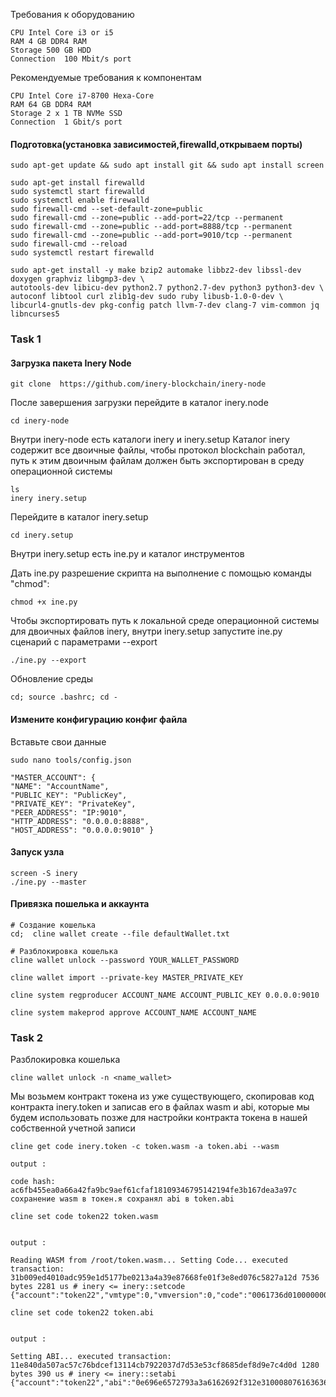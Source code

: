 Требования к оборудованию
```
CPU	Intel Core i3 or i5
RAM	4 GB DDR4 RAM
Storage	500 GB HDD
Connection	100 Mbit/s port
```
Рекомендуемые требования к компонентам
```
CPU	Intel Core i7-8700 Hexa-Core
RAM	64 GB DDR4 RAM
Storage	2 x 1 TB NVMe SSD
Connection	1 Gbit/s port
```

#### Подготовка(установка зависимостей,firewalld,открываем порты)
```
sudo apt-get update && sudo apt install git && sudo apt install screen

sudo apt-get install firewalld 
sudo systemctl start firewalld 
sudo systemctl enable firewalld 
sudo firewall-cmd --set-default-zone=public 
sudo firewall-cmd --zone=public --add-port=22/tcp --permanent 
sudo firewall-cmd --zone=public --add-port=8888/tcp --permanent 
sudo firewall-cmd --zone=public --add-port=9010/tcp --permanent 
sudo firewall-cmd --reload 
sudo systemctl restart firewalld

sudo apt-get install -y make bzip2 automake libbz2-dev libssl-dev doxygen graphviz libgmp3-dev \
autotools-dev libicu-dev python2.7 python2.7-dev python3 python3-dev \
autoconf libtool curl zlib1g-dev sudo ruby libusb-1.0-0-dev \
libcurl4-gnutls-dev pkg-config patch llvm-7-dev clang-7 vim-common jq libncurses5
```
### Task 1
#### Загрузка пакета Inery Node
```
git clone  https://github.com/inery-blockchain/inery-node
```
После завершения загрузки перейдите в каталог inery.node
```
cd inery-node
```
Внутри inery-node есть каталоги inery и inery.setup Каталог inery содержит все двоичные файлы, чтобы протокол blockchain работал, путь к этим двоичным файлам должен быть экспортирован в среду операционной системы
```
ls    
inery inery.setup
```
Перейдите в каталог inery.setup
```
cd inery.setup
```
Внутри inery.setup есть ine.py и каталог инструментов

Дать ine.py разрешение скрипта на выполнение с помощью команды "chmod":
```
chmod +x ine.py
```
Чтобы экспортировать путь к локальной среде операционной системы для двоичных файлов inery, внутри inery.setup запустите ine.py сценарий с параметрами --export
```
./ine.py --export
```
Обновление среды
```
cd; source .bashrc; cd -
```
#### Измените конфигурацию конфиг файла
Вставьте свои данные
```
sudo nano tools/config.json

"MASTER_ACCOUNT": {     
"NAME": "AccountName",     
"PUBLIC_KEY": "PublicKey",     
"PRIVATE_KEY": "PrivateKey",     
"PEER_ADDRESS": "IP:9010",     
"HTTP_ADDRESS": "0.0.0.0:8888",     
"HOST_ADDRESS": "0.0.0.0:9010" }
```
#### Запуск узла
```
screen -S inery
./ine.py --master
```
#### Привязка пошелька и аккаунта
```
# Создание кошелька
cd;  cline wallet create --file defaultWallet.txt

# Разблокировка кошелька
cline wallet unlock --password YOUR_WALLET_PASSWORD
 
cline wallet import --private-key MASTER_PRIVATE_KEY
  
cline system regproducer ACCOUNT_NAME ACCOUNT_PUBLIC_KEY 0.0.0.0:9010
  
cline system makeprod approve ACCOUNT_NAME ACCOUNT_NAME
```

### Task 2
Разблокировка кошелька
```
cline wallet unlock -n <name_wallet>

```
Мы возьмем контракт токена из уже существующего, скопировав код контракта inery.token и записав его в файлах wasm и abi, которые мы будем использовать позже для настройки контракта токена в нашей собственной учетной записи
```
cline get code inery.token -c token.wasm -a token.abi --wasm

output :

code hash: ac6fb455ea0a66a42fa9bc9aef61cfaf18109346795142194fe3b167dea3a97c сохранение wasm в токен.я сохранял abi в token.abi
```

```
cline set code token22 token.wasm


output :

Reading WASM from /root/token.wasm... Setting Code... executed transaction: 31b009ed4010adc959e1d5177be0213a4a39e87668fe01f3e8ed076c5827a12d 7536 bytes 2281 us # inery <= inery::setcode {"account":"token22","vmtype":0,"vmversion":0,"code":"0061736d0100000001a0011b60000060017e0060027f7f...

cline set code token22 token.abi


output :

Setting ABI... executed transaction: 11e840da507ac57c76bdcef13114cb7922037d7d53e53cf8685def8d9e7c4d0d 1280 bytes 390 us # inery <= inery::setabi {"account":"token22","abi":"0e696e6572793a3a6162692f312e310008076163636f756e7400010762616c616e636505...
```


```

```
